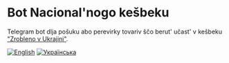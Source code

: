 # Bot Nacional'nogo kešbeku

Telegram bot dlja pošuku abo perevirky tovariv ščo berut' učast'
v kešbeku ["Zrobleno v Ukrajini"][madeinukraine].

[![English](https://img.shields.io/badge/%F0%9F%93%84-English-blue)](readme.en.md)
[![Українська](https://img.shields.io/badge/%F0%9F%93%84-%D0%A3%D0%BA%D1%80%D0%B0%D1%97%D0%BD%D1%81%D1%8C%D0%BA%D0%BE%D1%8E-blue)](readme.uk.md)

[madeinukraine]: https://madeinukraine.gov.ua/
